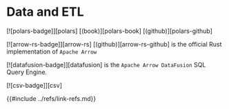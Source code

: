 # Data and ETL


[![polars-badge]][polars]  [(book)][polars-book]  [(github)][polars-github]

[![arrow-rs-badge]][arrow-rs]  [(github)][arrow-rs-github] is the official Rust implementation of `Apache Arrow`

[![datafusion-badge]][datafusion] is the `Apache Arrow DataFusion` SQL Query Engine.

[![csv-badge]][csv]

{{#include ../refs/link-refs.md}}
